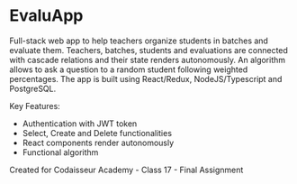# EvaluApp

Full-stack web app to help teachers organize students in batches and evaluate them. 
Teachers, batches, students and evaluations are connected with cascade relations and their state renders autonomously.
An algorithm allows to ask a question to a random student following weighted percentages.
The app is built using React/Redux, NodeJS/Typescript and PostgreSQL.

Key Features:

- Authentication with JWT token
- Select, Create and Delete functionalities
- React components render autonomously
- Functional algorithm

Created for Codaisseur Academy - Class 17 - Final Assignment
